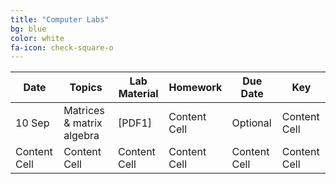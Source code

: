 ```yaml
---
title: "Computer Labs"
bg: blue
color: white
fa-icon: check-square-o
---
```

| Date          | Topics        | Lab Material  | Homework      | Due Date      | Key           |
| ------------- | ------------- | ------------- | ------------- | ------------- | ------------- |
| 10 Sep        | Matrices & matrix algebra  | [PDF1]  | Content Cell  | Optional  | Content Cell  |
| Content Cell  | Content Cell  | Content Cell  | Content Cell  | Content Cell  | Content Cell  |


